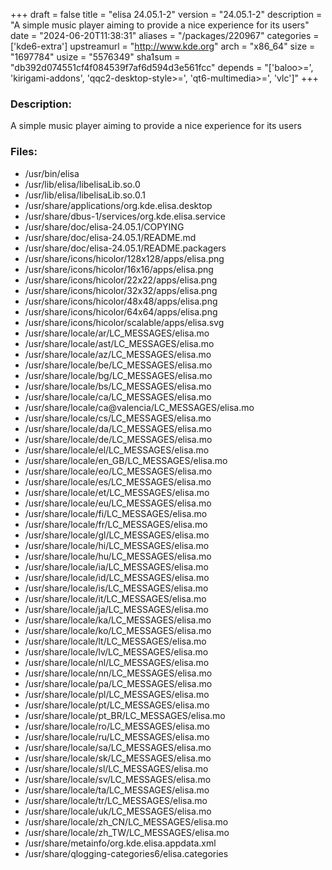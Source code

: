 +++
draft = false
title = "elisa 24.05.1-2"
version = "24.05.1-2"
description = "A simple music player aiming to provide a nice experience for its users"
date = "2024-06-20T11:38:31"
aliases = "/packages/220967"
categories = ['kde6-extra']
upstreamurl = "http://www.kde.org"
arch = "x86_64"
size = "1697784"
usize = "5576349"
sha1sum = "db392d074551cf4f084539f7af6d594d3e561fcc"
depends = "['baloo>=', 'kirigami-addons', 'qqc2-desktop-style>=', 'qt6-multimedia>=', 'vlc']"
+++
### Description: 
A simple music player aiming to provide a nice experience for its users

### Files: 
* /usr/bin/elisa
* /usr/lib/elisa/libelisaLib.so.0
* /usr/lib/elisa/libelisaLib.so.0.1
* /usr/share/applications/org.kde.elisa.desktop
* /usr/share/dbus-1/services/org.kde.elisa.service
* /usr/share/doc/elisa-24.05.1/COPYING
* /usr/share/doc/elisa-24.05.1/README.md
* /usr/share/doc/elisa-24.05.1/README.packagers
* /usr/share/icons/hicolor/128x128/apps/elisa.png
* /usr/share/icons/hicolor/16x16/apps/elisa.png
* /usr/share/icons/hicolor/22x22/apps/elisa.png
* /usr/share/icons/hicolor/32x32/apps/elisa.png
* /usr/share/icons/hicolor/48x48/apps/elisa.png
* /usr/share/icons/hicolor/64x64/apps/elisa.png
* /usr/share/icons/hicolor/scalable/apps/elisa.svg
* /usr/share/locale/ar/LC_MESSAGES/elisa.mo
* /usr/share/locale/ast/LC_MESSAGES/elisa.mo
* /usr/share/locale/az/LC_MESSAGES/elisa.mo
* /usr/share/locale/be/LC_MESSAGES/elisa.mo
* /usr/share/locale/bg/LC_MESSAGES/elisa.mo
* /usr/share/locale/bs/LC_MESSAGES/elisa.mo
* /usr/share/locale/ca/LC_MESSAGES/elisa.mo
* /usr/share/locale/ca@valencia/LC_MESSAGES/elisa.mo
* /usr/share/locale/cs/LC_MESSAGES/elisa.mo
* /usr/share/locale/da/LC_MESSAGES/elisa.mo
* /usr/share/locale/de/LC_MESSAGES/elisa.mo
* /usr/share/locale/el/LC_MESSAGES/elisa.mo
* /usr/share/locale/en_GB/LC_MESSAGES/elisa.mo
* /usr/share/locale/eo/LC_MESSAGES/elisa.mo
* /usr/share/locale/es/LC_MESSAGES/elisa.mo
* /usr/share/locale/et/LC_MESSAGES/elisa.mo
* /usr/share/locale/eu/LC_MESSAGES/elisa.mo
* /usr/share/locale/fi/LC_MESSAGES/elisa.mo
* /usr/share/locale/fr/LC_MESSAGES/elisa.mo
* /usr/share/locale/gl/LC_MESSAGES/elisa.mo
* /usr/share/locale/hi/LC_MESSAGES/elisa.mo
* /usr/share/locale/hu/LC_MESSAGES/elisa.mo
* /usr/share/locale/ia/LC_MESSAGES/elisa.mo
* /usr/share/locale/id/LC_MESSAGES/elisa.mo
* /usr/share/locale/is/LC_MESSAGES/elisa.mo
* /usr/share/locale/it/LC_MESSAGES/elisa.mo
* /usr/share/locale/ja/LC_MESSAGES/elisa.mo
* /usr/share/locale/ka/LC_MESSAGES/elisa.mo
* /usr/share/locale/ko/LC_MESSAGES/elisa.mo
* /usr/share/locale/lt/LC_MESSAGES/elisa.mo
* /usr/share/locale/lv/LC_MESSAGES/elisa.mo
* /usr/share/locale/nl/LC_MESSAGES/elisa.mo
* /usr/share/locale/nn/LC_MESSAGES/elisa.mo
* /usr/share/locale/pa/LC_MESSAGES/elisa.mo
* /usr/share/locale/pl/LC_MESSAGES/elisa.mo
* /usr/share/locale/pt/LC_MESSAGES/elisa.mo
* /usr/share/locale/pt_BR/LC_MESSAGES/elisa.mo
* /usr/share/locale/ro/LC_MESSAGES/elisa.mo
* /usr/share/locale/ru/LC_MESSAGES/elisa.mo
* /usr/share/locale/sa/LC_MESSAGES/elisa.mo
* /usr/share/locale/sk/LC_MESSAGES/elisa.mo
* /usr/share/locale/sl/LC_MESSAGES/elisa.mo
* /usr/share/locale/sv/LC_MESSAGES/elisa.mo
* /usr/share/locale/ta/LC_MESSAGES/elisa.mo
* /usr/share/locale/tr/LC_MESSAGES/elisa.mo
* /usr/share/locale/uk/LC_MESSAGES/elisa.mo
* /usr/share/locale/zh_CN/LC_MESSAGES/elisa.mo
* /usr/share/locale/zh_TW/LC_MESSAGES/elisa.mo
* /usr/share/metainfo/org.kde.elisa.appdata.xml
* /usr/share/qlogging-categories6/elisa.categories
